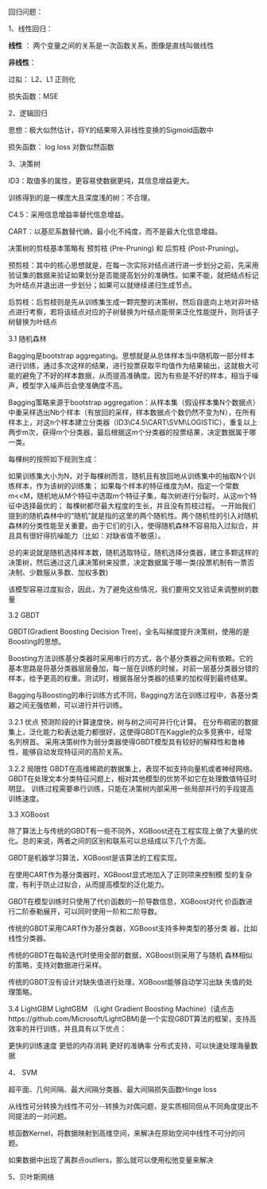 <!--
 * @Description: 
 * @Version: 2.0
 * @Autor: lxp
 * @Date: 2021-07-05 21:18:39
 * @LastEditors: lxp
 * @LastEditTime: 2021-07-17 21:22:48
-->
回归问题：

1、线性回归：

**线性** ： 两个变量之间的关系是一次函数关系，图像是直线叫做线性

**非线性**： 

过拟： L2、L1 正则化

损失函数：MSE

2、逻辑回归

思想：极大似然估计，将Y的结果带入非线性变换的Sigmoid函数中

损失函数： log loss 对数似然函数

3、决策树

ID3：取值多的属性，更容易使数据更纯，其信息增益更大。

训练得到的是一棵庞大且深度浅的树：不合理。

C4.5：采用信息增益率替代信息增益。

CART：以基尼系数替代熵，最小化不纯度，而不是最大化信息增益。

决策树的剪枝基本策略有 预剪枝 (Pre-Pruning) 和 后剪枝 (Post-Pruning)。

预剪枝：其中的核心思想就是，在每一次实际对结点进行进一步划分之前，先采用验证集的数据来验证如果划分是否能提高划分的准确性。如果不能，就把结点标记为叶结点并退出进一步划分；如果可以就继续递归生成节点。

后剪枝：后剪枝则是先从训练集生成一颗完整的决策树，然后自底向上地对非叶结点进行考察，若将该结点对应的子树替换为叶结点能带来泛化性能提升，则将该子树替换为叶结点

3.1 随机森林

Bagging是bootstrap aggregating。思想就是从总体样本当中随机取一部分样本进行训练，通过多次这样的结果，进行投票获取平均值作为结果输出，这就极大可能的避免了不好的样本数据，从而提高准确度。因为有些是不好的样本，相当于噪声，模型学入噪声后会使准确度不高。

Bagging策略来源于bootstrap aggregation：从样本集（假设样本集N个数据点）中重采样选出Nb个样本（有放回的采样，样本数据点个数仍然不变为N），在所有样本上，对这n个样本建立分类器（ID3\C4.5\CART\SVM\LOGISTIC），重复以上两步m次，获得m个分类器，最后根据这m个分类器的投票结果，决定数据属于哪一类。

每棵树的按照如下规则生成：

如果训练集大小为N，对于每棵树而言，随机且有放回地从训练集中的抽取N个训练样本，作为该树的训练集；
如果每个样本的特征维度为M，指定一个常数m<<M，随机地从M个特征中选取m个特征子集，每次树进行分裂时，从这m个特征中选择最优的；
每棵树都尽最大程度的生长，并且没有剪枝过程。
一开始我们提到的随机森林中的“随机”就是指的这里的两个随机性。两个随机性的引入对随机森林的分类性能至关重要。由于它们的引入，使得随机森林不容易陷入过拟合，并且具有很好得抗噪能力（比如：对缺省值不敏感）。

总的来说就是随机选择样本数，随机选取特征，随机选择分类器，建立多颗这样的决策树，然后通过这几课决策树来投票，决定数据属于哪一类(投票机制有一票否决制、少数服从多数、加权多数)

该模型容易过度拟合，因此，为了避免这些情况，我们要用交叉验证来调整树的数量

3.2 GBDT

GBDT(Gradient Boosting Decision Tree)，全名叫梯度提升决策树，使用的是Boosting的思想。

Boosting方法训练基分类器时采用串行的方式，各个基分类器之间有依赖。它的基本思路是将基分类器层层叠加，每一层在训练的时候，对前一层基分类器分错的样本，给予更高的权重。测试时，根据各层分类器的结果的加权得到最终结果。

Bagging与Boosting的串行训练方式不同，Bagging方法在训练过程中，各基分类器之间无强依赖，可以进行并行训练。

3.2.1 优点
预测阶段的计算速度快，树与树之间可并行化计算。
在分布稠密的数据集上，泛化能力和表达能力都很好，这使得GBDT在Kaggle的众多竞赛中，经常名列榜首。
采用决策树作为弱分类器使得GBDT模型具有较好的解释性和鲁棒性，能够自动发现特征间的高阶关系。

3.2.2 局限性
GBDT在高维稀疏的数据集上，表现不如支持向量机或者神经网络。
GBDT在处理文本分类特征问题上，相对其他模型的优势不如它在处理数值特征时明显。
训练过程需要串行训练，只能在决策树内部采用一些局部并行的手段提高训练速度。

3.3 XGBoost

除了算法上与传统的GBDT有一些不同外，XGBoost还在工程实现上做了大量的优化。总的来说，两者之间的区别和联系可以总结成以下几个方面。

GBDT是机器学习算法，XGBoost是该算法的工程实现。

在使用CART作为基分类器时，XGBoost显式地加入了正则项来控制模 型的复杂度，有利于防止过拟合，从而提高模型的泛化能力。

GBDT在模型训练时只使用了代价函数的一阶导数信息，XGBoost对代 价函数进行二阶泰勒展开，可以同时使用一阶和二阶导数。

传统的GBDT采用CART作为基分类器，XGBoost支持多种类型的基分类 器，比如线性分类器。

传统的GBDT在每轮迭代时使用全部的数据，XGBoost则采用了与随机 森林相似的策略，支持对数据进行采样。

传统的GBDT没有设计对缺失值进行处理，XGBoost能够自动学习出缺 失值的处理策略。

3.4 LightGBM
LightGBM （Light Gradient Boosting Machine）(请点击https://github.com/Microsoft/LightGBM)是一个实现GBDT算法的框架，支持高效率的并行训练，并且具有以下优点：

更快的训练速度
更低的内存消耗
更好的准确率
分布式支持，可以快速处理海量数据

4、 SVM 

超平面、几何间隔、最大间隔分类器、最大间隔损失函数Hinge loss

从线性可分转换为线性不可分--转换为对偶问题，是实质相同但从不同角度提出不同提法的一对问题。

核函数Kernel，将数据映射到高维空间，来解决在原始空间中线性不可分的问题。

如果数据中出现了离群点outliers，那么就可以使用松弛变量来解决

5、贝叶斯网络

